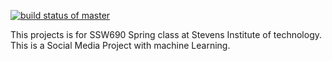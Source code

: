 
[![build status of master](https://travis-ci.org/justinak/ssw690Spring2018.svg?branch=master)](https://travis-ci.org/justinak/ssw690Spring2018)

This projects is for SSW690 Spring class at Stevens Institute of technology. This is a Social Media Project with machine Learning.
